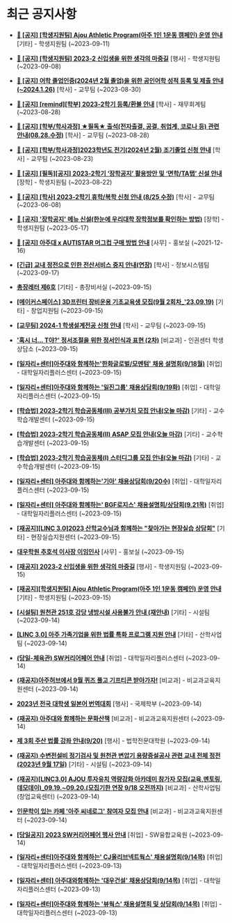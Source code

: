 # 최근 공지사항

* **[📌 [공지] [학생지원팀] Ajou Athletic Program(아주 1인 1운동 캠페인) 운영 안내](http://ajou.ac.kr/kr/ajou/notice.do?mode=view&amp;articleNo=221228&amp;article.offset=0&amp;articleLimit=30)**
 [기타] - 학생지원팀 (~2023-09-11)

* **[📌 [공지] [학생지원팀] 2023-2 신입생을 위한 생각의 마중길](http://ajou.ac.kr/kr/ajou/notice.do?mode=view&amp;articleNo=221191&amp;article.offset=0&amp;articleLimit=30)**
 [행사] - 학생지원팀 (~2023-09-08)

* **[📌 [공지] 어학 졸업인증(2024년 2월 졸업)을 위한 공인어학 성적 등록 및 제출 안내 (~2024.1.26)](http://ajou.ac.kr/kr/ajou/notice.do?mode=view&amp;articleNo=220675&amp;article.offset=0&amp;articleLimit=30)**
 [학사] - 교무팀 (~2023-08-30)

* **[📌 [공지] [remind][학부] 2023-2학기 등록/환불 안내](http://ajou.ac.kr/kr/ajou/notice.do?mode=view&amp;articleNo=220608&amp;article.offset=0&amp;articleLimit=30)**
 [학사] - 재무회계팀 (~2023-08-28)

* **[📌 [공지] [학부/학사과정] ★필독★ 출석(전자출결, 공결, 취업계, 코로나 등) 관련 안내(08.28.수정)](http://ajou.ac.kr/kr/ajou/notice.do?mode=view&amp;articleNo=220586&amp;article.offset=0&amp;articleLimit=30)**
 [학사] - 교무팀 (~2023-08-28)

* **[📌 [공지] [학부/학사과정]2023학년도 전기(2024년 2월) 조기졸업 신청 안내](http://ajou.ac.kr/kr/ajou/notice.do?mode=view&amp;articleNo=220402&amp;article.offset=0&amp;articleLimit=30)**
 [학사] - 교무팀 (~2023-08-23)

* **[📌 [공지] [필독][공지] 2023-2학기 ‘장학공지’ 활용방안 및 ‘면학/TA탭’ 신설 안내](http://ajou.ac.kr/kr/ajou/notice.do?mode=view&amp;articleNo=220288&amp;article.offset=0&amp;articleLimit=30)**
 [장학] - 학생지원팀 (~2023-08-22)

* **[📌 [공지] [학사] 2023-2학기 휴학/복학 신청 안내 (8/25 수정)](http://ajou.ac.kr/kr/ajou/notice.do?mode=view&amp;articleNo=215587&amp;article.offset=0&amp;articleLimit=30)**
 [학사] - 교무팀 (~2023-06-08)

* **[📌 [공지] &#x27;장학공지&#x27; 메뉴 신설(한눈에 우리대학 장학정보를 확인하는 방법)](http://ajou.ac.kr/kr/ajou/notice.do?mode=view&amp;articleNo=214764&amp;article.offset=0&amp;articleLimit=30)**
 [장학] - 학생지원팀 (~2023-05-17)

* **[📌 [공지] 아주대 x AUTISTAR 머그컵 구매 방법 안내](http://ajou.ac.kr/kr/ajou/notice.do?mode=view&amp;articleNo=147976&amp;article.offset=0&amp;articleLimit=30)**
 [사무] - 홍보실 (~2021-12-16)

* **[[긴급] 교내 정전으로 인한 전산서비스 중지 안내(연장)](http://ajou.ac.kr/kr/ajou/notice.do?mode=view&amp;articleNo=221563&amp;article.offset=0&amp;articleLimit=30)**
 [학사] - 정보시스템팀 (~2023-09-17)

* **[총장레터 제6호](http://ajou.ac.kr/kr/ajou/notice.do?mode=view&amp;articleNo=221544&amp;article.offset=0&amp;articleLimit=30)**
 [기타] - 총장비서실 (~2023-09-15)

* **[[메이커스페이스] 3D프린터 장비운용 기초교육생 모집(9월 2회차_&#x27;23.09.19)](http://ajou.ac.kr/kr/ajou/notice.do?mode=view&amp;articleNo=221540&amp;article.offset=0&amp;articleLimit=30)**
 [기타] - 창업지원팀 (~2023-09-15)

* **[[교무팀] 2024-1 학생설계전공 신청 안내](http://ajou.ac.kr/kr/ajou/notice.do?mode=view&amp;articleNo=221535&amp;article.offset=0&amp;articleLimit=30)**
 [학사] - 교무팀 (~2023-09-15)

* **[&#x27;혹시 너... T야?&#x27; 정서조절을 위한 정서인식과 표현 (2차)](http://ajou.ac.kr/kr/ajou/notice.do?mode=view&amp;articleNo=221517&amp;article.offset=0&amp;articleLimit=30)**
 [비교과] - 인권센터 학생상담소 (~2023-09-15)

* **[[일자리+센터]아주대와 함께하는&#x27;한화글로벌/모멘텀&#x27; 채용 설명회(9/18월)](http://ajou.ac.kr/kr/ajou/notice.do?mode=view&amp;articleNo=221514&amp;article.offset=0&amp;articleLimit=30)**
 [취업] - 대학일자리플러스센터 (~2023-09-15)

* **[[일자리+센터]아주대와 함께하는 &#x27;일진그룹&#x27; 채용상담회(9/19화)](http://ajou.ac.kr/kr/ajou/notice.do?mode=view&amp;articleNo=221513&amp;article.offset=0&amp;articleLimit=30)**
 [취업] - 대학일자리플러스센터 (~2023-09-15)

* **[[학습법] 2023-2학기 학습공동체(III) 공부가치 모집 안내(오늘 마감)](http://ajou.ac.kr/kr/ajou/notice.do?mode=view&amp;articleNo=221512&amp;article.offset=0&amp;articleLimit=30)**
 [기타] - 교수학습개발센터 (~2023-09-15)

* **[[학습법] 2023-2학기 학습공동체(II) ASAP 모집 안내(오늘 마감)](http://ajou.ac.kr/kr/ajou/notice.do?mode=view&amp;articleNo=221511&amp;article.offset=0&amp;articleLimit=30)**
 [기타] - 교수학습개발센터 (~2023-09-15)

* **[[학습법] 2023-2학기 학습공동체(I) 스터디그룹 모집 안내(오늘 마감)](http://ajou.ac.kr/kr/ajou/notice.do?mode=view&amp;articleNo=221510&amp;article.offset=0&amp;articleLimit=30)**
 [기타] - 교수학습개발센터 (~2023-09-15)

* **[[일자리+센터] 아주대와 함께하는&#x27;기아&#x27; 채용상담회(9/20수)](http://ajou.ac.kr/kr/ajou/notice.do?mode=view&amp;articleNo=221509&amp;article.offset=0&amp;articleLimit=30)**
 [취업] - 대학일자리플러스센터 (~2023-09-15)

* **[[일자리+센터] 아주대와 함께하는&#x27; BGF로지스&#x27; 채용설명회/상담회(9.21목)](http://ajou.ac.kr/kr/ajou/notice.do?mode=view&amp;articleNo=221508&amp;article.offset=0&amp;articleLimit=30)**
 [취업] - 대학일자리플러스센터 (~2023-09-15)

* **[[재공지][LINC 3.0]2023 산학교수님과 함께하는 &quot;찾아가는 현장실습 상담회&quot;](http://ajou.ac.kr/kr/ajou/notice.do?mode=view&amp;articleNo=221503&amp;article.offset=0&amp;articleLimit=30)**
 [기타] - 현장실습지원센터 (~2023-09-15)

* **[대우학원 추호석 이사장 이임인사](http://ajou.ac.kr/kr/ajou/notice.do?mode=view&amp;articleNo=221499&amp;article.offset=0&amp;articleLimit=30)**
 [사무] - 홍보실 (~2023-09-15)

* **[[재공지] 2023-2 신입생을 위한 생각의 마중길](http://ajou.ac.kr/kr/ajou/notice.do?mode=view&amp;articleNo=221497&amp;article.offset=0&amp;articleLimit=30)**
 [행사] - 학생지원팀 (~2023-09-15)

* **[[재공지][학생지원팀] Ajou Athletic Program(아주 1인 1운동 캠페인) 운영 안내](http://ajou.ac.kr/kr/ajou/notice.do?mode=view&amp;articleNo=221496&amp;article.offset=0&amp;articleLimit=30)**
 [기타] - 학생지원팀 (~2023-09-15)

* **[[시설팀] 원천관 251호 강당 냉방시설 사용불가 안내 (재안내)](http://ajou.ac.kr/kr/ajou/notice.do?mode=view&amp;articleNo=221491&amp;article.offset=0&amp;articleLimit=30)**
 [기타] - 시설팀 (~2023-09-14)

* **[[LINC 3.0] 아주 가족기업을 위한 법률 특화 프로그램 지원 안내](http://ajou.ac.kr/kr/ajou/notice.do?mode=view&amp;articleNo=221488&amp;article.offset=0&amp;articleLimit=30)**
 [기타] - 산학사업팀 (~2023-09-14)

* **[(당일-체육관) SW커리어페어 안내](http://ajou.ac.kr/kr/ajou/notice.do?mode=view&amp;articleNo=221473&amp;article.offset=0&amp;articleLimit=30)**
 [취업] - 대학일자리플러스센터 (~2023-09-14)

* **[(재공지)아주허브에서 9월 퀴즈 풀고 기프티콘 받아가자!](http://ajou.ac.kr/kr/ajou/notice.do?mode=view&amp;articleNo=221469&amp;article.offset=0&amp;articleLimit=30)**
 [비교과] - 비교과교육지원센터 (~2023-09-14)

* **[2023년 전국 대학생 일본어 번역대회](http://ajou.ac.kr/kr/ajou/notice.do?mode=view&amp;articleNo=221464&amp;article.offset=0&amp;articleLimit=30)**
 [행사] - 국제학부 (~2023-09-14)

* **[(재공지) 아주대와 함께하는 문화산책](http://ajou.ac.kr/kr/ajou/notice.do?mode=view&amp;articleNo=221463&amp;article.offset=0&amp;articleLimit=30)**
 [비교과] - 비교과교육지원센터 (~2023-09-14)

* **[제 3회 주산 법률 강좌 안내(9/20)](http://ajou.ac.kr/kr/ajou/notice.do?mode=view&amp;articleNo=221454&amp;article.offset=0&amp;articleLimit=30)**
 [행사] - 법학전문대학원 (~2023-09-14)

* **[(재공지) 수변전설비 정기검사 및 원천관 변압기 용량증설공사 관련 교내 전체 정전(2023년 9월 17일)](http://ajou.ac.kr/kr/ajou/notice.do?mode=view&amp;articleNo=221451&amp;article.offset=0&amp;articleLimit=30)**
 [기타] - 시설팀 (~2023-09-14)

* **[(재공지)[LINC3.0] AJOU 투자유치 역량강화 아카데미 참가자 모집(교육,멘토링,데모데이)_09.19.~09.20.(모집기한 연장 9/18 오전까지)](http://ajou.ac.kr/kr/ajou/notice.do?mode=view&amp;articleNo=221449&amp;article.offset=0&amp;articleLimit=30)**
 [비교과] - 산학사업팀(창업교육센터) (~2023-09-14)

* **[인문학이 있는 카페 &#x27;아주 씨네로그&#x27; 참여자 모집 안내](http://ajou.ac.kr/kr/ajou/notice.do?mode=view&amp;articleNo=221447&amp;article.offset=0&amp;articleLimit=30)**
 [비교과] - 비교과교육지원센터 (~2023-09-14)

* **[[당일공지] 2023 SW커리어페어 행사 안내](http://ajou.ac.kr/kr/ajou/notice.do?mode=view&amp;articleNo=221446&amp;article.offset=0&amp;articleLimit=30)**
 [취업] - SW융합교육원 (~2023-09-14)

* **[[일자리+센터]아주대와 함께하는&#x27; CJ올리브넥트웍스&#x27; 채용설명회(9/14목)](http://ajou.ac.kr/kr/ajou/notice.do?mode=view&amp;articleNo=221429&amp;article.offset=0&amp;articleLimit=30)**
 [취업] - 대학일자리플러스센터 (~2023-09-13)

* **[[일자리+센터] 아주대와함께하는 &#x27;대우건설&#x27; 채용상담회(9/14목)](http://ajou.ac.kr/kr/ajou/notice.do?mode=view&amp;articleNo=221428&amp;article.offset=0&amp;articleLimit=30)**
 [취업] - 대학일자리플러스센터 (~2023-09-13)

* **[[일자리+센터]아주대와 함께하는 &#x27;뷰웍스&#x27; 채용설명회 및 상담회(9/14목)](http://ajou.ac.kr/kr/ajou/notice.do?mode=view&amp;articleNo=221427&amp;article.offset=0&amp;articleLimit=30)**
 [취업] - 대학일자리플러스센터 (~2023-09-13)
